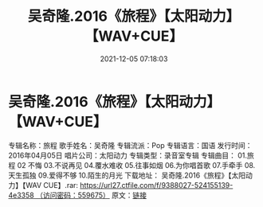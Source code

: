 ﻿---
title: 吴奇隆.2016《旅程》【太阳动力】【WAV+CUE】
date: 2021-12-05 07:18:03
categories: WAV车载音乐、镜像
tags: 华语中文
---
# 吴奇隆.2016《旅程》【太阳动力】【WAV+CUE】

专辑名称：旅程
歌手姓名：吴奇隆
专辑流派：Pop
专辑语言：国语
发行时间：2016年04月05日
唱片公司：太阳动力
专辑类型：录音室专辑
专辑曲目：
01.旅程
02 不悔
03.不说再见
04.覆水难收
05.往事如烟
06.为你唱首歌
07.手牵手
08.天生孤独
09.爱得不够
10.陌生的月光
下载地址：
吴奇隆.2016《旅程》【太阳动力】【WAV CUE】.rar: https://url27.ctfile.com/f/9388027-524155139-4e3358 （访问密码：559675）
原文：[链接](https://blog.sina.com.cn/s/blog_1647c7e7601030v1v.html)